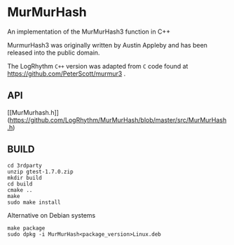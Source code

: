 # MurMurHash

An implementation of the MurMurHash3 function in C++

 MurmurHash3 was originally written by Austin Appleby and has been released into the public domain.

 The LogRhythm `C++` version was adapted from `C` code found at https://github.com/PeterScott/murmur3 .


## API
[[MurMurhash.h]] (https://github.com/LogRhythm/MurMurHash/blob/master/src/MurMurHash.h)

## BUILD
```
cd 3rdparty
unzip gtest-1.7.0.zip
mkdir build
cd build
cmake ..
make
sudo make install
```

Alternative on Debian systems
```
make package
sudo dpkg -i MurMurHash<package_version>Linux.deb
```